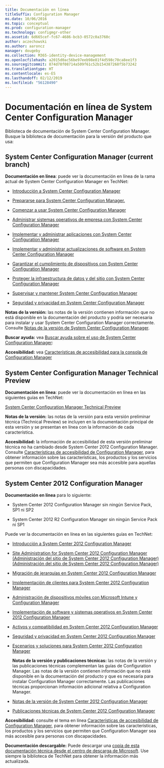 ```yaml
---
title: Documentación en línea
titleSuffix: Configuration Manager
ms.date: 10/06/2016
ms.topic: conceptual
ms.prod: configuration-manager
ms.technology: configmgr-other
ms.assetid: 6d665cef-fc67-4686-bcb3-0572c0a3760c
author: aczechowski
ms.author: aaroncz
manager: dougeby
ms.collection: M365-identity-device-management
ms.openlocfilehash: a2015d0ac56be97eeb98e81f4d598c70ca8ee1f3
ms.sourcegitcommit: 874d78f08714a509f61c52b154387268f5b73242
ms.translationtype: HT
ms.contentlocale: es-ES
ms.lasthandoff: 02/12/2019
ms.locfileid: "56128490"
---
```

# <a name="online-documentation-for-system-center-configuration-manager"></a>Documentación en línea de System Center Configuration Manager


Biblioteca de documentación de System Center Configuration Manager.  
Busque la biblioteca de documentación para la versión del producto que usa:  

## <a name="system-center-configuration-manager-current-branch"></a>System Center Configuration Manager (current branch)  
**Documentación en línea**: puede ver la documentación en línea de la rama actual de System Center Configuration Manager en TechNet:  

-   [Introducción a System Center Configuration Manager](https://technet.microsoft.com/library/mt622715.aspx)  

-   [Prepararse para System Center Configuration Manager.](https://technet.microsoft.com/library/mt608540.aspx)  

-   [Comenzar a usar System Center Configuration Manager](https://technet.microsoft.com/library/mt608544.aspx)  

-   [Administrar sistemas operativos de empresa con System Center Configuration Manager](https://technet.microsoft.com/library/mt627933.aspx)  

-   [Implementar y administrar aplicaciones con System Center Configuration Manager](https://technet.microsoft.com/library/mt627959.aspx)  

-   [Implementar y administrar actualizaciones de software en System Center Configuration Manager](https://technet.microsoft.com/library/mt634340.aspx)  

-   [Garantizar el cumplimiento de dispositivos con System Center Configuration Manager](https://technet.microsoft.com/library/mt595717.aspx)  

-   [Proteger la infraestructura de datos y del sitio con System Center Configuration Manager](https://technet.microsoft.com/library/mt613161.aspx)  

-   [Supervisar y mantener System Center Configuration Manager](https://technet.microsoft.com/library/mt612855.aspx)  

-   [Seguridad y privacidad en System Center Configuration Manager](https://technet.microsoft.com/library/mt622694.aspx)  

**Notas de la versión:** las notas de la versión contienen información que no está disponible en la documentación del producto y podría ser necesaria para instalar y usar System Center Configuration Manager correctamente. Consulte [Notas de la versión de System Center Configuration Manager](https://technet.microsoft.com/library/mt592024.aspx).  

**Buscar ayuda:** vea [Buscar ayuda sobre el uso de System Center Configuration Manager](https://technet.microsoft.com/library/mt628521.aspx):  

**Accesibilidad:** vea [Características de accesibilidad para la consola de Configuration Manager](https://technet.microsoft.com/library/mt628521.aspx)  


## <a name="system-center-configuration-manager-technical-preview"></a>System Center Configuration Manager Technical Preview  
**Documentación en línea**: puede ver la documentación en línea en las siguientes guías en TechNet:  

 [System Center Configuration Manager Technical Preview](https://go.microsoft.com/fwlink/p/?LinkId=534001)  

**Notas de la versión:** las notas de la versión para esta versión preliminar técnica (Technical Preview) se incluyen en la documentación principal de esta versión y se presentan en línea con la información de cada característica.  

**Accesibilidad:** la información de accesibilidad de esta versión preliminar técnica no ha cambiado desde System Center 2012 Configuration Manager. Consulte [Características de accesibilidad de Configuration Manager](http://go.microsoft.com/fwlink/p/?LinkId=258586), para obtener información sobre las características, los productos y los servicios que permiten que Configuration Manager sea más accesible para aquellas personas con discapacidades.  

## <a name="system-center-2012-configuration-manager"></a>System Center 2012 Configuration Manager  
**Documentación en línea** para lo siguiente:  

-   System Center 2012 Configuration Manager sin ningún Service Pack, SP1 ni SP2  

-   System Center 2012 R2 Configuration Manager sin ningún Service Pack ni SP1  

Puede ver la documentación en línea en las siguientes guías en TechNet:  

- [Introducción a System Center 2012 Configuration Manager](https://go.microsoft.com/fwlink/p/?LinkId=210632)  

- [Site Administration for System Center 2012 Configuration Manager (Administración del sitio de System Center 2012 Configuration Manager) (Administración del sitio de System Center 2012 Configuration Manager)](https://go.microsoft.com/fwlink/p/?LinkId=210636)  

- [Migración de jerarquías en System Center 2012 Configuration Manager](https://go.microsoft.com/fwlink/p/?LinkId=210645)  

- [Implementación de clientes para System Center 2012 Configuration Manager](https://go.microsoft.com/fwlink/p/?LinkId=210638)  

- [Administración de dispositivos móviles con Microsoft Intune y Configuration Manager](https://go.microsoft.com/fwlink/?LinkId=529959)  

- [Implementación de software y sistemas operativos en System Center 2012 Configuration Manager](https://go.microsoft.com/fwlink/p/?LinkId=210635)  

- [Activos y compatibilidad en System Center 2012 Configuration Manager](https://go.microsoft.com/fwlink/p/?LinkId=210639)  

- [Seguridad y privacidad en System Center 2012 Configuration Manager](https://go.microsoft.com/fwlink/p/?LinkId=210640)  

- [Escenarios y soluciones para System Center 2012 Configuration Manager](https://go.microsoft.com/fwlink/p/?LinkId=290889)  

  **Notas de la versión y publicaciones técnicas:** las notas de la versión y las publicaciones técnicas complementan las guías de Configuration Manager. Las notas de la versión contienen información que no está disponible en la documentación del producto y que es necesaria para instalar Configuration Manager correctamente. Las publicaciones técnicas proporcionan información adicional relativa a Configuration Manager.  

- [Notas de la versión de System Center 2012 Configuration Manager](http://go.microsoft.com/fwlink/?LinkId=529437)  

- [Publicaciones técnicas de System Center 2012 Configuration Manager](http://go.microsoft.com/fwlink/p/?LinkId=261032)  

**Accesibilidad:** consulte el tema en línea [Características de accesibilidad de Configuration Manager](http://go.microsoft.com/fwlink/p/?LinkId=258586), para obtener información sobre las características, los productos y los servicios que permiten que Configuration Manager sea más accesible para personas con discapacidades.  

**Documentación descargable:** Puede descargar una [copia de esta documentación técnica desde el centro de descarga de Microsoft](http://go.microsoft.com/fwlink/?LinkId=253643). Use siempre la biblioteca de TechNet para obtener la información más actualizada.
